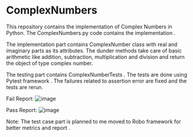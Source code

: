 # ComplexNumbers

This repository contains the implementation of Complex Numbers in Python.
The ComplexNumbers.py code contains the implementation .

The implementation part contains ComplexNumber class with real and imaginary parts as its attributes.
The dunder methods take care of basic arithmetic like addition, subtraction, multiplication and division and return the object of type complex number.

The testing part contains ComplexNumberTests . The tests are done using Pytest framework .
The failures related to assertion error are fixed and the tests are rerun.

Fail Report:
![image](https://user-images.githubusercontent.com/122686415/219586661-d57568e5-a854-4a54-9536-7b0917ea5493.png)

Pass Report:
![image](https://user-images.githubusercontent.com/122686415/219586731-7bbf90b5-de1a-49f5-a851-51dd3030b33e.png)

Note: The test case part is planned to me moved to Robo framework for better metrics and report .

